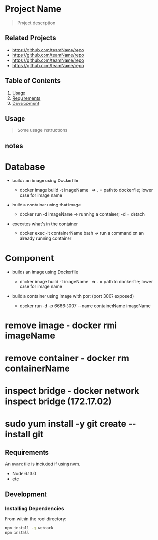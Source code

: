 # Project Name

> Project description

## Related Projects

- https://github.com/teamName/repo
- https://github.com/teamName/repo
- https://github.com/teamName/repo
- https://github.com/teamName/repo

## Table of Contents

1. [Usage](#Usage)
1. [Requirements](#requirements)
1. [Development](#development)

## Usage

> Some usage instructions

## notes

# Database

- builds an image using Dockerfile

  - docker image build -t imageName . => . = path to dockerfile; lower case for image name

- build a container using that image

  - docker run -d imageName -> running a container; -d = detach

- executes what's in the container
  - docker exec -it containerName bash -> run a command on an already running container

# Component

- builds an image using Dockerfile

  - docker image build -t imageName . => . = path to dockerfile; lower case for image name

- build a container using image with port (port 3007 exposed)
  - docker run -d -p 6666:3007 --name containerName imageName

#

# remove image - docker rmi imageName

# remove container - docker rm containerName

# inspect bridge - docker network inspect bridge (172.17.02)

# sudo yum install -y git create -- install git

## Requirements

An `nvmrc` file is included if using [nvm](https://github.com/creationix/nvm).

- Node 6.13.0
- etc

## Development

### Installing Dependencies

From within the root directory:

```sh
npm install -g webpack
npm install
```
